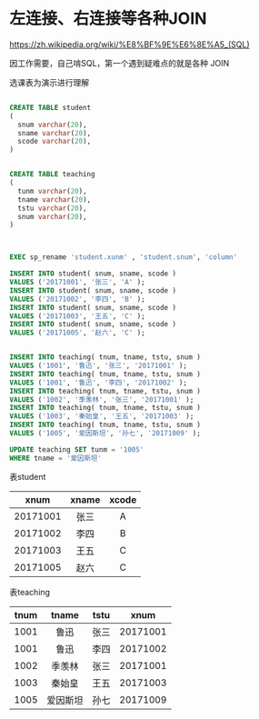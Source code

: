 # 左连接、右连接等各种JOIN

https://zh.wikipedia.org/wiki/%E8%BF%9E%E6%8E%A5_(SQL)

因工作需要，自己啃SQL，第一个遇到疑难点的就是各种 JOIN

选课表为演示进行理解

```sql

CREATE TABLE student
(
  snum varchar(20),
  sname varchar(20),
  scode varchar(20),
)


CREATE TABLE teaching
(
  tunm varchar(20),
  tname varchar(20),
  tstu varchar(20),
  snum varchar(20),
)



EXEC sp_rename 'student.xunm' , 'student.snum', 'column'

INSERT INTO student( snum, sname, scode )
VALUES ('20171001', '张三', 'A' );
INSERT INTO student( snum, sname, scode )
VALUES ('20171002', '李四', 'B' );
INSERT INTO student( snum, sname, scode )
VALUES ('20171003', '王五', 'C' );
INSERT INTO student( snum, sname, scode )
VALUES ('20171005', '赵六', 'C' );


INSERT INTO teaching( tnum, tname, tstu, snum )
VALUES ('1001', '鲁迅', '张三', '20171001' );
INSERT INTO teaching( tnum, tname, tstu, snum )
VALUES ('1001', '鲁迅', '李四', '20171002' );
INSERT INTO teaching( tnum, tname, tstu, snum )
VALUES ('1002', '季羡林', '张三', '20171001' );
INSERT INTO teaching( tnum, tname, tstu, snum )
VALUES ('1003', '秦始皇', '王五', '20171003' );
INSERT INTO teaching( tnum, tname, tstu, snum )
VALUES ('1005', '爱因斯坦', '孙七', '20171009' );

UPDATE teaching SET tunm = '1005'
WHERE tname = '爱因斯坦'
```


表student

  xnum   | xname | xcode
:------: | :---: | :---:
20171001 |  张三   |   A
20171002 |  李四   |   B
20171003 |  王五   |   C
20171005 |  赵六   |   C


表teaching

tnum | tname | tstu |   xnum
:--: | :---: | :--: | :------:
1001 |  鲁迅   |  张三  | 20171001
1001 |  鲁迅   |  李四  | 20171002
1002 |  季羡林  |  张三  | 20171001
1003 |  秦始皇  |  王五  | 20171003
1005 | 爱因斯坦  |  孙七  | 20171009

